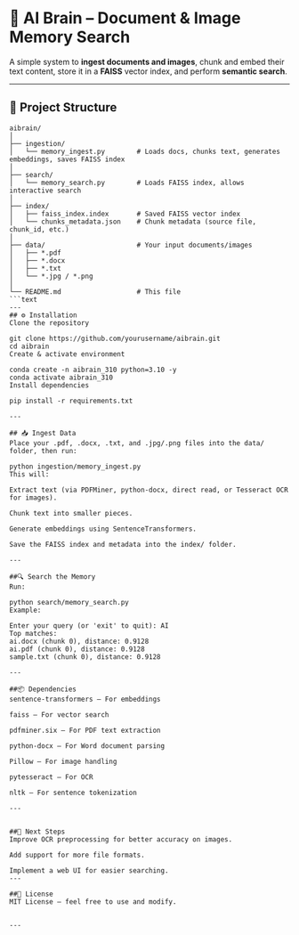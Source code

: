 # 🧠 AI Brain – Document & Image Memory Search

A simple system to **ingest documents and images**, chunk and embed their text content, store it in a **FAISS** vector index, and perform **semantic search**.

---

## 📂 Project Structure

```text
aibrain/
│
├── ingestion/
│   └── memory_ingest.py        # Loads docs, chunks text, generates embeddings, saves FAISS index
│
├── search/
│   └── memory_search.py        # Loads FAISS index, allows interactive search
│
├── index/
│   ├── faiss_index.index       # Saved FAISS vector index
│   └── chunks_metadata.json    # Chunk metadata (source file, chunk_id, etc.)
│
├── data/                       # Your input documents/images
│   ├── *.pdf
│   ├── *.docx
│   ├── *.txt
│   └── *.jpg / *.png
│
└── README.md                   # This file
```text
---
## ⚙️ Installation
Clone the repository

git clone https://github.com/yourusername/aibrain.git
cd aibrain
Create & activate environment

conda create -n aibrain_310 python=3.10 -y
conda activate aibrain_310
Install dependencies

pip install -r requirements.txt

---

## 📥 Ingest Data
Place your .pdf, .docx, .txt, and .jpg/.png files into the data/ folder, then run:

python ingestion/memory_ingest.py
This will:

Extract text (via PDFMiner, python-docx, direct read, or Tesseract OCR for images).

Chunk text into smaller pieces.

Generate embeddings using SentenceTransformers.

Save the FAISS index and metadata into the index/ folder.

---

##🔍 Search the Memory
Run:

python search/memory_search.py
Example:

Enter your query (or 'exit' to quit): AI
Top matches:
ai.docx (chunk 0), distance: 0.9128
ai.pdf (chunk 0), distance: 0.9128
sample.txt (chunk 0), distance: 0.9128

---

##📦 Dependencies
sentence-transformers – For embeddings

faiss – For vector search

pdfminer.six – For PDF text extraction

python-docx – For Word document parsing

Pillow – For image handling

pytesseract – For OCR

nltk – For sentence tokenization

---


##🚀 Next Steps
Improve OCR preprocessing for better accuracy on images.

Add support for more file formats.

Implement a web UI for easier searching.
---

##📝 License
MIT License – feel free to use and modify.


---
